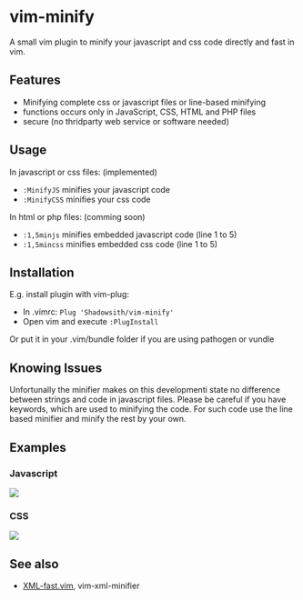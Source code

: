 # vim-minify

A small vim plugin to minify your javascript and css code directly and fast in vim.

## Features
* Minifying complete css or javascript files or line-based minifying
* functions occurs only in JavaScript, CSS, HTML and PHP files
* secure (no thridparty web service or software needed)

## Usage
In javascript or css files: (implemented)
* <code>:MinifyJS</code> minifies your javascript code
* <code>:MinifyCSS</code> minifies your css code

In html or php files: (comming soon)
* <code>:1,5minjs</code> minifies embedded javascript code (line 1 to 5)
* <code>:1,5mincss</code> minifies embedded css code (line 1 to 5)

## Installation
E.g. install plugin with vim-plug:
* In .vimrc: <code>Plug 'Shadowsith/vim-minify'</code>
* Open vim and execute <code>:PlugInstall</code>

Or put it in your .vim/bundle folder if you are using pathogen or vundle

## Knowing Issues
Unfortunally the minifier makes on this developmenti state no difference between
strings and code in javascript files. Please be careful if you have keywords,
which are used to minifying the code. For such code use the line based minifier and
minify the rest by your own.

## Examples

### Javascript
<img src="https://shadowsith.de/github/vim-minify/vim_js_minify.gif">

### CSS
<img src="https://shadowsith.de/github/vim-minify/vim_css_minify.gif">


## See also
* [XML-fast.vim](https://github.com/joeky888/XML-fast.vim), vim-xml-minifier
